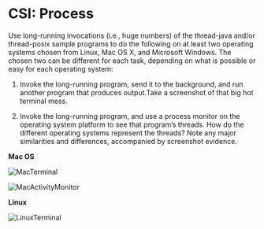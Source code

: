 # CSI: Process

Use long-running invocations (i.e., huge numbers) of the thread-java and/or thread-posix sample programs to do the following on at least two operating systems chosen from Linux, Mac OS X, and Microsoft Windows. The chosen two can be different for each task, depending on what is possible or easy for each operating system:

1. Invoke the long-running program, send it to the background, and run another program that produces output.Take a screenshot of that big hot terminal mess.

2. Invoke the long-running program, and use a process monitor on the operating system platform to see that program’s threads. How do the different operating systems represent the threads? Note any major similarities and differences, accompanied by screenshot evidence.

**Mac OS**

![MacTerminal](https://github.com/frodosamoa/csmi387/blob/master/homework/csi-process/MacTerminal.png?raw=true)

![MacActivityMonitor](https://github.com/frodosamoa/csmi387/blob/master/homework/csi-process/MacActivityMonitor.png?raw=true)

**Linux**

![LinuxTerminal](https://github.com/frodosamoa/csmi387/blob/master/homework/csi-process/LinuxTerminal.png?raw=true)